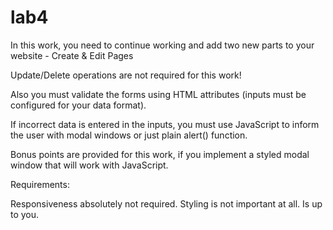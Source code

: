 # lab4

In this work, you need to continue working and add two new parts to your website - Create & Edit Pages

Update/Delete operations are not required for this work!


Also you must validate the forms using HTML attributes (inputs must be configured for your data format).

If incorrect data is entered in the inputs, you must use JavaScript to inform the user with modal windows or just plain alert() function.

Bonus points are provided for this work, if you implement a styled modal window that will work with JavaScript.


Requirements:

Responsiveness absolutely not required.
Styling is not important at all. Is up to you.